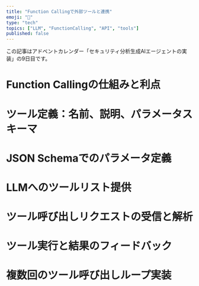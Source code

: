 ```yaml
---
title: "Function Callingで外部ツールと連携"
emoji: "🤖"
type: "tech"
topics: ["LLM", "FunctionCalling", "API", "tools"]
published: false
---
```


この記事はアドベントカレンダー「セキュリティ分析生成AIエージェントの実装」の9日目です。

# Function Callingの仕組みと利点

# ツール定義：名前、説明、パラメータスキーマ

# JSON Schemaでのパラメータ定義

# LLMへのツールリスト提供

# ツール呼び出しリクエストの受信と解析

# ツール実行と結果のフィードバック

# 複数回のツール呼び出しループ実装
